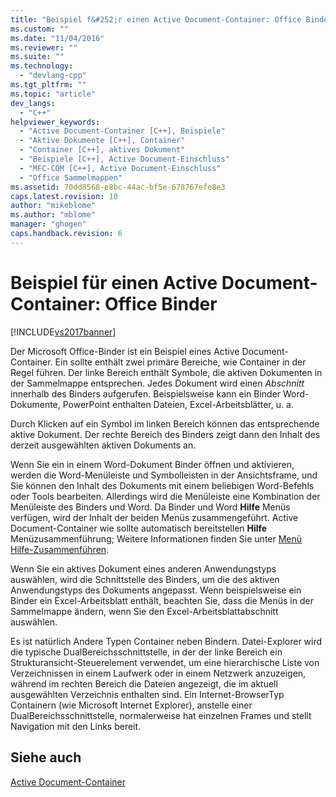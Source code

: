 ```yaml
---
title: "Beispiel f&#252;r einen Active Document-Container: Office Binder | Microsoft Docs"
ms.custom: ""
ms.date: "11/04/2016"
ms.reviewer: ""
ms.suite: ""
ms.technology: 
  - "devlang-cpp"
ms.tgt_pltfrm: ""
ms.topic: "article"
dev_langs: 
  - "C++"
helpviewer_keywords: 
  - "Active Document-Container [C++], Beispiele"
  - "Aktive Dokumente [C++], Container"
  - "Container [C++], aktives Dokument"
  - "Beispiele [C++], Active Document-Einschluss"
  - "MFC-COM [C++], Active Document-Einschluss"
  - "Office Sammelmappen"
ms.assetid: 70dd8568-e8bc-44ac-bf5e-678767efe8e3
caps.latest.revision: 10
author: "mikeblome"
ms.author: "mblome"
manager: "ghogen"
caps.handback.revision: 6
---
```

# Beispiel f&#252;r einen Active Document-Container: Office Binder
[!INCLUDE[vs2017banner](../assembler/inline/includes/vs2017banner.md)]

Der Microsoft Office\-Binder ist ein Beispiel eines Active Document\-Container.  Ein sollte enthält zwei primäre Bereiche, wie Container in der Regel führen.  Der linke Bereich enthält Symbole, die aktiven Dokumenten in der Sammelmappe entsprechen.  Jedes Dokument wird einen *Abschnitt* innerhalb des Binders aufgerufen.  Beispielsweise kann ein Binder Word\-Dokumente, PowerPoint enthalten Dateien, Excel\-Arbeitsblätter, u. a.  
  
 Durch Klicken auf ein Symbol im linken Bereich können das entsprechende aktive Dokument.  Der rechte Bereich des Binders zeigt dann den Inhalt des derzeit ausgewählten aktiven Dokuments an.  
  
 Wenn Sie ein in einem Word\-Dokument Binder öffnen und aktivieren, werden die Word\-Menüleiste und Symbolleisten in der Ansichtsframe, und Sie können den Inhalt des Dokuments mit einem beliebigen Word\-Befehls oder Tools bearbeiten.  Allerdings wird die Menüleiste eine Kombination der Menüleiste des Binders und Word.  Da Binder und Word **Hilfe** Menüs verfügen, wird der Inhalt der beiden Menüs zusammengeführt.  Active Document\-Container wie sollte automatisch bereitstellen **Hilfe** Menüzusammenführung; Weitere Informationen finden Sie unter [Menü Hilfe\-Zusammenführen](../mfc/help-menu-merging.md).  
  
 Wenn Sie ein aktives Dokument eines anderen Anwendungstyps auswählen, wird die Schnittstelle des Binders, um die des aktiven Anwendungstyps des Dokuments angepasst.  Wenn beispielsweise ein Binder ein Excel\-Arbeitsblatt enthält, beachten Sie, dass die Menüs in der Sammelmappe ändern, wenn Sie den Excel\-Arbeitsblattabschnitt auswählen.  
  
 Es ist natürlich Andere Typen Container neben Bindern.  Datei\-Explorer wird die typische DualBereichsschnittstelle, in der der linke Bereich ein Strukturansicht\-Steuerelement verwendet, um eine hierarchische Liste von Verzeichnissen in einem Laufwerk oder in einem Netzwerk anzuzeigen, während im rechten Bereich die Dateien angezeigt, die im aktuell ausgewählten Verzeichnis enthalten sind.  Ein Internet\-BrowserTyp Containern \(wie Microsoft Internet Explorer\), anstelle einer DualBereichsschnittstelle, normalerweise hat einzelnen Frames und stellt Navigation mit den Links bereit.  
  
## Siehe auch  
 [Active Document\-Container](../mfc/active-document-containment.md)